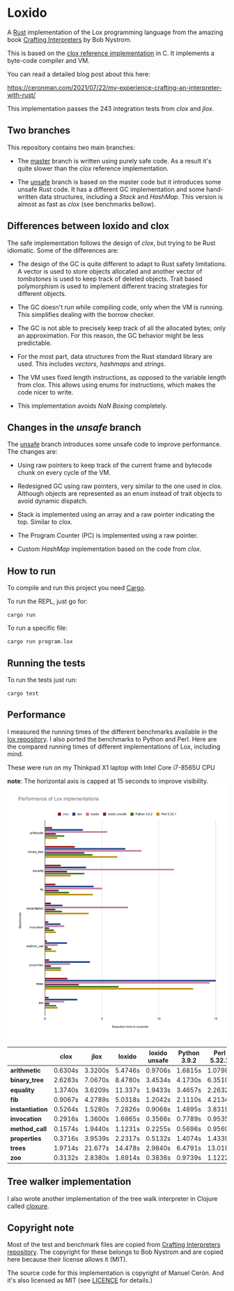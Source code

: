 # Loxido

A [Rust](https://www.rust-lang.org/) implementation of the Lox programming
language from the amazing book [Crafting
Interpreters](https://craftinginterpreters.com/) by Bob Nystrom.

This is based on the [clox reference
implementation](https://github.com/munificent/craftinginterpreters) in C. It
implements a byte-code compiler and VM.

You can read a detailed blog post about this here:

https://ceronman.com/2021/07/22/my-experience-crafting-an-interpreter-with-rust/

This implementation passes the 243 integration tests from *clox* and *jlox*.

## Two branches

This repository contains two main branches:

- The [master](https://github.com/ceronman/loxido/tree/unsafe) branch is written
using purely safe code. As a result it's quite slower than the *clox* reference
implementation.

- The [unsafe](https://github.com/ceronman/loxido/tree/unsafe) branch is based
on the master code but it introduces some unsafe Rust code. It has a different
GC implementation and some hand-written data structures, including a *Stack* and
*HashMap*. This version is almost as fast as *clox* (see benchmarks bellow).

## Differences between loxido and clox

The safe implementation follows the design of *clox*, but trying to
be Rust idiomatic. Some of the differences are:

- The design of the GC is quite different to adapt to Rust safety limitations.
A vector is used to store objects allocated and another vector of *tombstones*
is used to keep track of deleted objects. Trait based polymorphism is used to
implement different tracing strategies for different objects.

- The GC doesn't run while compiling code, only when the VM is running. This
simplifies dealing with the borrow checker.

- The GC is not able to precisely keep track of all the allocated bytes; only an
approximation. For this reason, the GC behavior might be less predictable.

- For the most part, data structures from the Rust standard library are used.
This includes *vectors*, *hashmaps* and *strings*.

- The VM uses fixed length instructions, as opposed to the variable length from
clox. This allows using enums for instructions, which makes the code nicer to
write.

- This implementation avoids *NaN Boxing* completely.

## Changes in the *unsafe* branch

The [unsafe](https://github.com/ceronman/loxido/tree/unsafe) branch introduces
some unsafe code to improve performance. The changes are:

- Using raw pointers to keep track of the current frame and bytecode chunk on
every cycle of the VM.

- Redesigned GC using raw pointers, very similar to the one used in clox.
Although objects are represented as an enum instead of trait objects to avoid
dynamic dispatch.

- Stack is implemented using an array and a raw pointer indicating the top.
Similar to clox.

- The Program Counter (PC) is implemented using a raw pointer.

- Custom *HashMap* implementation based on the code from *clox*.

## How to run

To compile and run this project you need 
[Cargo](https://doc.rust-lang.org/cargo/).

To run the REPL, just go for:

```
cargo run
```

To run a specific file:

```
cargo run program.lox
```

## Running the tests

To run the tests just run:

```
cargo test
```

## Performance

I measured the running times of the different benchmarks available in the [lox
repository](https://github.com/munificent/craftinginterpreters). I also ported
the benchmarks to Python and Perl. Here are the compared running times of
different implementations of Lox, including mind.

These were run on my Thinkpad X1 laptop with Intel Core i7-8565U CPU


  **note**: The horizontal axis is capped at 15 seconds to improve visibility.
![Performance of Lox implementation](benchmarks.svg)

|                   |     clox     |      jlox     |     loxido    | loxido unsafe |  Python 3.9.2 |  Perl 5.32.1 |
| ----------------- | :----------: | :-----------: | :-----------: | :-----------: | :-----------: | :----------: |
| **arithmetic**    |   0.6304s    |    3.3200s    |    5.4746s    |    0.9706s    |    1.6815s    |    1.0798s   |
| **binary_tree**   |   2.6283s    |    7.0670s    |    8.4780s    |    3.4534s    |    4.1730s    |    6.3510s   |
| **equality**      |   1.3740s    |    3.6209s    |    11.337s    |    1.9433s    |    3.4657s    |    2.2632s   |
| **fib**           |   0.9067s    |    4.2789s    |    5.0318s    |    1.2042s    |    2.1110s    |    4.2134s   |
| **instantiation** |   0.5264s    |    1.5280s    |    7.2826s    |    0.9068s    |    1.4895s    |    3.8319s   |
| **invocation**    |   0.2916s    |    1.3600s    |    1.6865s    |    0.3566s    |    0.7789s    |    0.9535s   |
| **method_call**   |   0.1574s    |    1.9440s    |    1.1231s    |    0.2255s    |    0.5696s    |    0.9560s   |
| **properties**    |   0.3716s    |    3.9539s    |    2.2317s    |    0.5132s    |    1.4074s    |    1.4339s   |
| **trees**         |   1.9714s    |    21.677s    |    14.478s    |    2.9840s    |    6.4791s    |    13.019s   |
| **zoo**           |   0.3132s    |    2.8380s    |    1.6914s    |    0.3836s    |    0.9739s    |    1.1222s   |


## Tree walker implementation

I also wrote another implementation of the tree walk interpreter in Clojure
called [cloxure](https://github.com/ceronman/cloxure).

## Copyright note

Most of the test and benchmark files are copied from [Crafting Interpreters
repository](https://github.com/munificent/craftinginterpreters). The copyright
for these belongs to Bob Nystrom and are copied here because their license
allows it (MIT).

The source code for this implementation is copyright of Manuel Cerón. And it's
also licensed as MIT (see [LICENCE](LICENSE) for details.)

